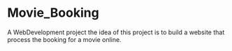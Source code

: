 # Movie_Booking

A WebDevelopment project the idea of this project is to build a website that process the booking for a movie online. 

